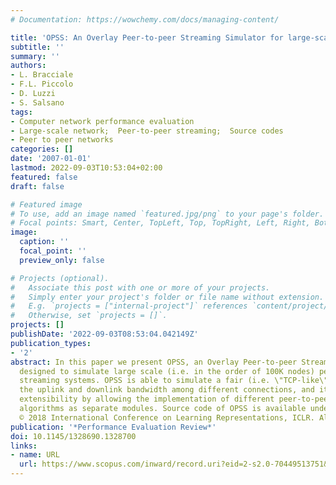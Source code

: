 ```yaml
---
# Documentation: https://wowchemy.com/docs/managing-content/

title: 'OPSS: An Overlay Peer-to-peer Streaming Simulator for large-scale networks'
subtitle: ''
summary: ''
authors:
- L. Bracciale
- F.L. Piccolo
- D. Luzzi
- S. Salsano
tags:
- Computer network performance evaluation
- Large-scale network;  Peer-to-peer streaming;  Source codes
- Peer to peer networks
categories: []
date: '2007-01-01'
lastmod: 2022-09-03T10:53:04+02:00
featured: false
draft: false

# Featured image
# To use, add an image named `featured.jpg/png` to your page's folder.
# Focal points: Smart, Center, TopLeft, Top, TopRight, Left, Right, BottomLeft, Bottom, BottomRight.
image:
  caption: ''
  focal_point: ''
  preview_only: false

# Projects (optional).
#   Associate this post with one or more of your projects.
#   Simply enter your project's folder or file name without extension.
#   E.g. `projects = ["internal-project"]` references `content/project/deep-learning/index.md`.
#   Otherwise, set `projects = []`.
projects: []
publishDate: '2022-09-03T08:53:04.042149Z'
publication_types:
- '2'
abstract: In this paper we present OPSS, an Overlay Peer-to-peer Streaming Simulator
  designed to simulate large scale (i.e. in the order of 100K nodes) peer-to-peer
  streaming systems. OPSS is able to simulate a fair (i.e. \"TCP-like\") sharing of
  the uplink and downlink bandwidth among different connections, and it guarantees
  extensibility by allowing the implementation of different peer-to-peer streaming
  algorithms as separate modules. Source code of OPSS is available under the GPL license.
  © 2018 International Conference on Learning Representations, ICLR. All rights reserved.
publication: '*Performance Evaluation Review*'
doi: 10.1145/1328690.1328700
links:
- name: URL
  url: https://www.scopus.com/inward/record.uri?eid=2-s2.0-70449513751&doi=10.1145%2f1328690.1328700&partnerID=40&md5=167fe195926a2c1c7e76108c71307cd7
---
```

